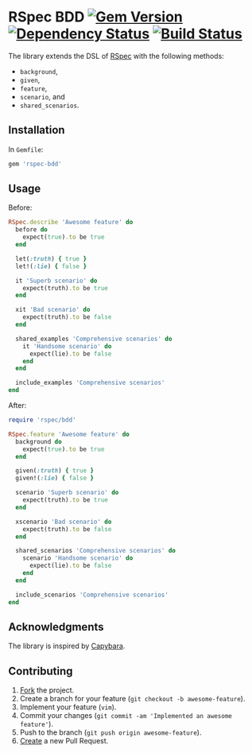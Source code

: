 # RSpec BDD [![Gem Version](https://badge.fury.io/rb/rspec-bdd.svg)](http://badge.fury.io/rb/rspec-bdd) [![Dependency Status](https://gemnasium.com/IvanUkhov/rspec-bdd.svg)](https://gemnasium.com/IvanUkhov/rspec-bdd) [![Build Status](https://travis-ci.org/IvanUkhov/rspec-bdd.svg?branch=master)](https://travis-ci.org/IvanUkhov/rspec-bdd)

The library extends the DSL of [RSpec](https://github.com/rspec/rspec)
with the following methods:

* `background`,
* `given`,
* `feature`,
* `scenario`, and
* `shared_scenarios`.

## Installation

In `Gemfile`:

```ruby
gem 'rspec-bdd'
```

## Usage

Before:

```ruby
RSpec.describe 'Awesome feature' do
  before do
    expect(true).to be true
  end

  let(:truth) { true }
  let!(:lie) { false }

  it 'Superb scenario' do
    expect(truth).to be true
  end

  xit 'Bad scenario' do
    expect(truth).to be false
  end

  shared_examples 'Comprehensive scenarios' do
    it 'Handsome scenario' do
      expect(lie).to be false
    end
  end

  include_examples 'Comprehensive scenarios'
end
```

After:

```ruby
require 'rspec/bdd'

RSpec.feature 'Awesome feature' do
  background do
    expect(true).to be true
  end

  given(:truth) { true }
  given!(:lie) { false }

  scenario 'Superb scenario' do
    expect(truth).to be true
  end

  xscenario 'Bad scenario' do
    expect(truth).to be false
  end

  shared_scenarios 'Comprehensive scenarios' do
    scenario 'Handsome scenario' do
      expect(lie).to be false
    end
  end

  include_scenarios 'Comprehensive scenarios'
end
```

## Acknowledgments

The library is inspired by [Capybara](https://github.com/jnicklas/capybara).

## Contributing

1. [Fork](https://help.github.com/articles/fork-a-repo) the project.
2. Create a branch for your feature (`git checkout -b awesome-feature`).
3. Implement your feature (`vim`).
4. Commit your changes (`git commit -am 'Implemented an awesome feature'`).
5. Push to the branch (`git push origin awesome-feature`).
6. [Create](https://help.github.com/articles/creating-a-pull-request)
   a new Pull Request.
